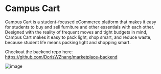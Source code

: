 # Campus Cart
Campus Cart is a student-focused eCommerce platform that makes it easy for students to buy and sell furniture and other essentials with each other. Designed with the reality of frequent moves and tight budgets in mind, Campus Cart makes it easy to pack light, shop smart, and reduce waste, because student life means packing light and shopping smart.

Checkout the backend repo here: https://github.com/DorisWZhang/marketplace-backend

![image](https://github.com/user-attachments/assets/c0acc724-eda3-4f99-95fb-088b98fdb0bd)

